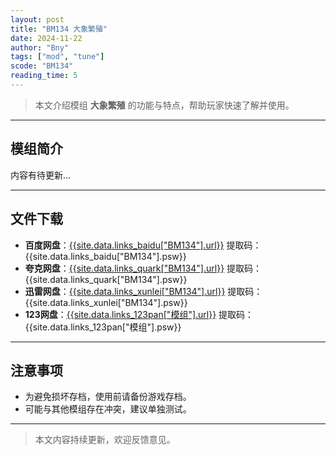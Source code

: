 ```yaml
---
layout: post
title: "BM134 大象繁殖"
date: 2024-11-22
author: "Bny"
tags: ["mod", "tune"]
scode: "BM134"
reading_time: 5
---
```


> 本文介绍模组 **大象繁殖** 的功能与特点，帮助玩家快速了解并使用。

---

## 模组简介

内容有待更新...

---

## 文件下载
- **百度网盘**：[{{site.data.links_baidu["BM134"].url}}]({{site.data.links_baidu["BM134"].url}}) 提取码：{{site.data.links_baidu["BM134"].psw}}
- **夸克网盘**：[{{site.data.links_quark["BM134"].url}}]({{site.data.links_quark["BM134"].url}}) 提取码：{{site.data.links_quark["BM134"].psw}}
- **迅雷网盘**：[{{site.data.links_xunlei["BM134"].url}}]({{site.data.links_xunlei["BM134"].url}}) 提取码：{{site.data.links_xunlei["BM134"].psw}}
- **123网盘**：[{{site.data.links_123pan["模组"].url}}]({{site.data.links_123pan["模组"].url}}) 提取码：{{site.data.links_123pan["模组"].psw}}

---

## 注意事项
- 为避免损坏存档，使用前请备份游戏存档。
- 可能与其他模组存在冲突，建议单独测试。

---

> 本文内容持续更新，欢迎反馈意见。
